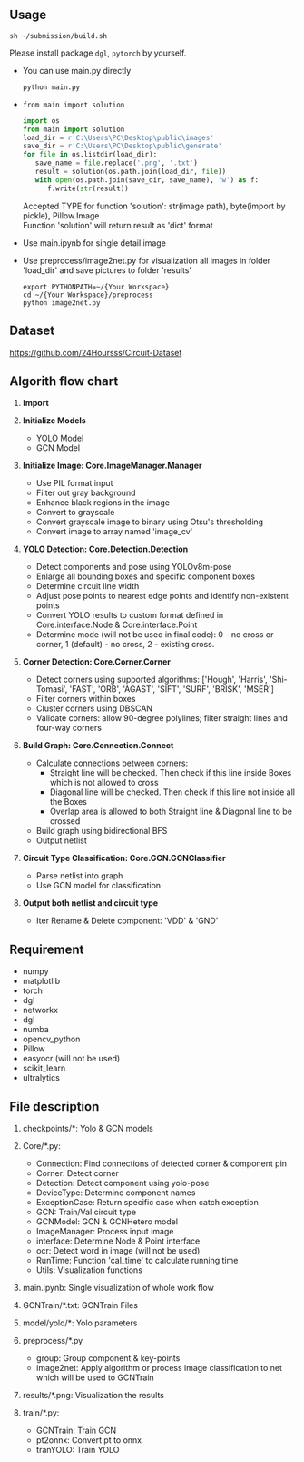 ## Usage

`sh ~/submission/build.sh`

Please install package `dgl`, `pytorch` by yourself.

- You can use main.py directly

   ```
   python main.py
   ```

- `from main import solution`

  ```python
  import os
  from main import solution
  load_dir = r'C:\Users\PC\Desktop\public\images'
  save_dir = r'C:\Users\PC\Desktop\public\generate'
  for file in os.listdir(load_dir):
     save_name = file.replace('.png', '.txt')
     result = solution(os.path.join(load_dir, file))
     with open(os.path.join(save_dir, save_name), 'w') as f:
        f.write(str(result))
   ```

  Accepted TYPE for function 'solution': str(image path), byte(import by pickle), Pillow.Image<br>
  Function 'solution' will return result as 'dict' format

- Use main.ipynb for single detail image

- Use preprocess/image2net.py for visualization all images in folder 'load_dir' and save pictures to folder 'results'
   ```
   export PYTHONPATH=~/{Your Workspace}
   cd ~/{Your Workspace}/preprocess
   python image2net.py
   ```

## Dataset

https://github.com/24Hoursss/Circuit-Dataset

## Algorith flow chart

1. **Import**

2. **Initialize Models**
    - YOLO Model
    - GCN Model

3. **Initialize Image: Core.ImageManager.Manager**
    - Use PIL format input
    - Filter out gray background
    - Enhance black regions in the image
    - Convert to grayscale
    - Convert grayscale image to binary using Otsu's thresholding
    - Convert image to array named 'image_cv'

4. **YOLO Detection: Core.Detection.Detection**
    - Detect components and pose using YOLOv8m-pose
    - Enlarge all bounding boxes and specific component boxes
    - Determine circuit line width
    - Adjust pose points to nearest edge points and identify non-existent points
    - Convert YOLO results to custom format defined in Core.interface.Node & Core.interface.Point
    - Determine mode (will not be used in final code): 0 - no cross or corner, 1 (default) - no cross, 2 - existing
      cross.

5. **Corner Detection: Core.Corner.Corner**
    - Detect corners using supported
      algorithms: ['Hough', 'Harris', 'Shi-Tomasi', 'FAST', 'ORB', 'AGAST', 'SIFT', 'SURF', 'BRISK', 'MSER']
    - Filter corners within boxes
    - Cluster corners using DBSCAN
    - Validate corners: allow 90-degree polylines; filter straight lines and four-way corners

6. **Build Graph: Core.Connection.Connect**
    - Calculate connections between corners:
        - Straight line will be checked. Then check if this line inside Boxes which is not allowed to cross
        - Diagonal line will be checked. Then check if this line not inside all the Boxes
        - Overlap area is allowed to both Straight line & Diagonal line to be crossed
    - Build graph using bidirectional BFS
    - Output netlist

7. **Circuit Type Classification: Core.GCN.GCNClassifier**
    - Parse netlist into graph
    - Use GCN model for classification

8. **Output both netlist and circuit type**
    - Iter Rename & Delete component: 'VDD' & 'GND'

## Requirement

- numpy
- matplotlib
- torch
- dgl
- networkx
- dgl
- numba
- opencv_python
- Pillow
- easyocr (will not be used)
- scikit_learn
- ultralytics

## File description

1. checkpoints/*: Yolo & GCN models

2. Core/*.py:
    - Connection: Find connections of detected corner & component pin
    - Corner: Detect corner
    - Detection: Detect component using yolo-pose
    - DeviceType: Determine component names
    - ExceptionCase: Return specific case when catch exception
    - GCN: Train/Val circuit type
    - GCNModel: GCN & GCNHetero model
    - ImageManager: Process input image
    - interface: Determine Node & Point interface
    - ocr: Detect word in image (will not be used)
    - RunTime: Function 'cal_time' to calculate running time
    - Utils: Visualization functions

3. main.ipynb: Single visualization of whole work flow

4. GCNTrain/*.txt: GCNTrain Files

5. model/yolo/*: Yolo parameters

6. preprocess/*.py
    - group: Group component & key-points
    - image2net: Apply algorithm or process image classification to net which will be used to GCNTrain

7. results/*.png: Visualization the results

8. train/*.py:
    - GCNTrain: Train GCN
    - pt2onnx: Convert pt to onnx
    - tranYOLO: Train YOLO